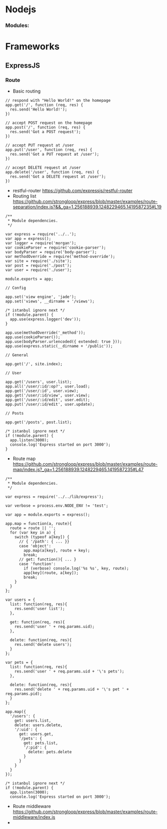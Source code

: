 # Nodejs
### Modules:

# Frameworks
## ExpressJS
### Route
* Basic routing
```
// respond with "Hello World!" on the homepage
app.get('/', function (req, res) {
  res.send('Hello World!');
})

// accept POST request on the homepage
app.post('/', function (req, res) {
  res.send('Got a POST request');
})

// accept PUT request at /user
app.put('/user', function (req, res) {
  res.send('Got a PUT request at /user');
})

// accept DELETE request at /user
app.delete('/user', function (req, res) {
  res.send('Got a DELETE request at /user');
})
```
* restful-router https://github.com/expressjs/restful-router
* Routing list https://github.com/strongloop/express/blob/master/examples/route-separation/index.js?&&_ga=1.256188939.1248229465.1419587235#L19
```
/**
 * Module dependencies.
 */

var express = require('../..');
var app = express();
var logger = require('morgan');
var cookieParser = require('cookie-parser');
var bodyParser = require('body-parser');
var methodOverride = require('method-override');
var site = require('./site');
var post = require('./post');
var user = require('./user');

module.exports = app;

// Config

app.set('view engine', 'jade');
app.set('views', __dirname + '/views');

/* istanbul ignore next */
if (!module.parent) {
  app.use(express.logger('dev'));
}

app.use(methodOverride('_method'));
app.use(cookieParser());
app.use(bodyParser.urlencoded({ extended: true }));
app.use(express.static(__dirname + '/public'));

// General

app.get('/', site.index);

// User

app.get('/users', user.list);
app.all('/user/:id/:op?', user.load);
app.get('/user/:id', user.view);
app.get('/user/:id/view', user.view);
app.get('/user/:id/edit', user.edit);
app.put('/user/:id/edit', user.update);

// Posts

app.get('/posts', post.list);

/* istanbul ignore next */
if (!module.parent) {
  app.listen(3000);
  console.log('Express started on port 3000');
}
```
* Route map https://github.com/strongloop/express/blob/master/examples/route-map/index.js?_ga=1.256188939.1248229465.1419587235#L47
```
/**
 * Module dependencies.
 */

var express = require('../../lib/express');

var verbose = process.env.NODE_ENV != 'test';

var app = module.exports = express();

app.map = function(a, route){
  route = route || '';
  for (var key in a) {
    switch (typeof a[key]) {
      // { '/path': { ... }}
      case 'object':
        app.map(a[key], route + key);
        break;
      // get: function(){ ... }
      case 'function':
        if (verbose) console.log('%s %s', key, route);
        app[key](route, a[key]);
        break;
    }
  }
};

var users = {
  list: function(req, res){
    res.send('user list');
  },

  get: function(req, res){
    res.send('user ' + req.params.uid);
  },

  delete: function(req, res){
    res.send('delete users');
  }
};

var pets = {
  list: function(req, res){
    res.send('user ' + req.params.uid + '\'s pets');
  },

  delete: function(req, res){
    res.send('delete ' + req.params.uid + '\'s pet ' + req.params.pid);
  }
};

app.map({
  '/users': {
    get: users.list,
    delete: users.delete,
    '/:uid': {
      get: users.get,
      '/pets': {
        get: pets.list,
        '/:pid': {
          delete: pets.delete
        }
      }
    }
  }
});

/* istanbul ignore next */
if (!module.parent) {
  app.listen(3000);
  console.log('Express started on port 3000');
```
* Route middleware https://github.com/strongloop/express/blob/master/examples/route-middleware/index.js
* 

